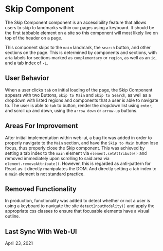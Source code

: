 # Skip Component

The Skip Component component is an accessibility feature that allows users to skip to landmarks within our pages using a keyboard. It should be the first tabbable element on a site so this component will most likely live on top of the header on a page.

This component skips to the `main` landmark, the `search` button, and other sections on the page. This is determined by components and sections, with aria labels for sections marked as `complementary` or `region`, as well as an `id`, and a tab index of `-1`.

## User Behavior

When a user clicks `tab` on initial loading of the page, the Skip Component appears with two Buttons, `Skip to Main` and `Skip to Search`, as well as a dropdown with listed regions and components that a user is able to navigate to. The user is able to `tab` to button, render the dropdown list using `enter`, and scroll up and down, using the `arrow down` or `arrow-up` buttons.

## Areas For Improvement

After initial implementation within web-ui, a bug fix was added in order to properly navigate to the `Main` section, and have the `Skip to Main` button lose focus, thus properly close the Skip component. This was achieved by setting a tab index to the `main` element via `element.setAttribute()` and removed immediately upon scrolling to said area via `element.removeAttribute()`. However, this is regarded as anti-pattern for React as it directly manipulates the DOM. And directly setting a tab index to a `main` element is not standard practice.

## Removed Functionality

In production, functionality was added to detect whether or not a user is using a keyboard to navigate the site `detectInputModality()` and apply the appropriate css classes to ensure that focusable elements have a visual outline.

## Last Sync With Web-UI

April 23, 2021
